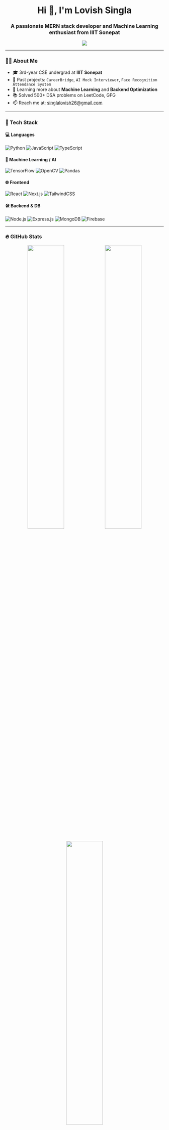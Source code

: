 <h1 align="center">Hi 👋, I'm Lovish Singla</h1>
<h3 align="center">A passionate MERN stack developer and Machine Learning enthusiast from IIIT Sonepat</h3>

<p align="center">
  <img src="https://readme-typing-svg.herokuapp.com/?lines=Full-Stack%20Developer;Machine%20Learning%20Explorer;Open%20Source%20Contributor;DSA%20Lover;Always%20Learning%20🚀&center=true&width=500&height=45">
</p>

---

### 🧑‍💻 About Me

- 🎓 3rd-year CSE undergrad at **IIIT Sonepat**
- 💼 Past projects: `CareerBridge`, `AI Mock Interviewer`, `Face Recognition Attendance System`
- 🌱 Learning more about **Machine Learning** and **Backend Optimization**
- 📚 Solved 500+ DSA problems on LeetCode, GFG
- 📫 Reach me at: [singlalovish26@gmail.com](mailto:singlalovish26@gmail.com)

---

### 🚀 Tech Stack

#### 💻 Languages
![Python](https://img.shields.io/badge/Python-3776AB?style=flat&logo=python&logoColor=white)
![JavaScript](https://img.shields.io/badge/JavaScript-F7DF1E?style=flat&logo=javascript&logoColor=black)
![TypeScript](https://img.shields.io/badge/TypeScript-3178C6?style=flat&logo=typescript&logoColor=white)

#### 🧠 Machine Learning / AI
![TensorFlow](https://img.shields.io/badge/TensorFlow-FF6F00?style=flat&logo=tensorflow&logoColor=white)
![OpenCV](https://img.shields.io/badge/OpenCV-5C3EE8?style=flat&logo=opencv&logoColor=white)
![Pandas](https://img.shields.io/badge/Pandas-150458?style=flat&logo=pandas&logoColor=white)

#### 🌐 Frontend
![React](https://img.shields.io/badge/React-20232A?style=flat&logo=react&logoColor=61DAFB)
![Next.js](https://img.shields.io/badge/Next.js-000000?style=flat&logo=next.js&logoColor=white)
![TailwindCSS](https://img.shields.io/badge/Tailwind_CSS-38B2AC?style=flat&logo=tailwind-css&logoColor=white)

#### 🛠 Backend & DB
![Node.js](https://img.shields.io/badge/Node.js-339933?style=flat&logo=nodedotjs&logoColor=white)
![Express.js](https://img.shields.io/badge/Express.js-000000?style=flat&logo=express&logoColor=white)
![MongoDB](https://img.shields.io/badge/MongoDB-4EA94B?style=flat&logo=mongodb&logoColor=white)
![Firebase](https://img.shields.io/badge/Firebase-FFCA28?style=flat&logo=firebase&logoColor=white)

---

### 🔥 GitHub Stats

<p align="center">
  <img src="https://github-readme-stats.vercel.app/api?username=Lovish-Singlaa&show_icons=true&theme=tokyonight" width="48%">
  <img src="https://github-readme-streak-stats.herokuapp.com?user=Lovish-Singlaa&theme=tokyonight" width="48%">
</p>

<p align="center">
  <img src="https://github-readme-stats.vercel.app/api/top-langs/?username=Lovish-Singlaa&layout=compact&theme=tokyonight" width="48%">
</p>

---

### 📫 Let's Connect!

<p align="center">
  <a href="www.linkedin.com/in/lovishsinglaa"><img src="https://img.shields.io/badge/LinkedIn-blue?style=for-the-badge&logo=linkedin&logoColor=white" /></a>
  <a href="mailto:singlalovish26@gmail.com"><img src="https://img.shields.io/badge/Gmail-D14836?style=for-the-badge&logo=gmail&logoColor=white" /></a>
  <a href="https://portfolio-six-alpha-59.vercel.app/"><img src="https://img.shields.io/badge/Portfolio-000000?style=for-the-badge&logo=vercel&logoColor=white" /></a>
</p>

---

_⚡ Fun fact: I love solving real-world problems with code and learning something new every day!_
